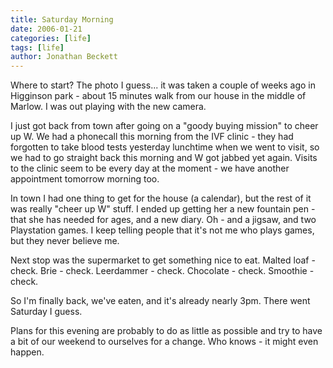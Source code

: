 ```yaml
---
title: Saturday Morning
date: 2006-01-21
categories: [life]
tags: [life]
author: Jonathan Beckett
---
```


Where to start? The photo I guess... it was taken a couple of weeks ago in Higginson park - about 15 minutes walk from our house in the middle of Marlow. I was out playing with the new camera.

I just got back from town after going on a "goody buying mission" to cheer up W. We had a phonecall this morning from the IVF clinic - they had forgotten to take blood tests yesterday lunchtime when we went to visit, so we had to go straight back this morning and W got jabbed yet again. Visits to the clinic seem to be every day at the moment - we have another appointment tomorrow morning too.

In town I had one thing to get for the house (a calendar), but the rest of it was really "cheer up W" stuff. I ended up getting her a new fountain pen - that she has needed for ages, and a new diary. Oh - and a jigsaw, and two Playstation games. I keep telling people that it's not me who plays games, but they never believe me.

Next stop was the supermarket to get something nice to eat. Malted loaf - check. Brie - check. Leerdammer - check. Chocolate - check. Smoothie - check.

So I'm finally back, we've eaten, and it's already nearly 3pm. There went Saturday I guess.

Plans for this evening are probably to do as little as possible and try to have a bit of our weekend to ourselves for a change. Who knows - it might even happen.